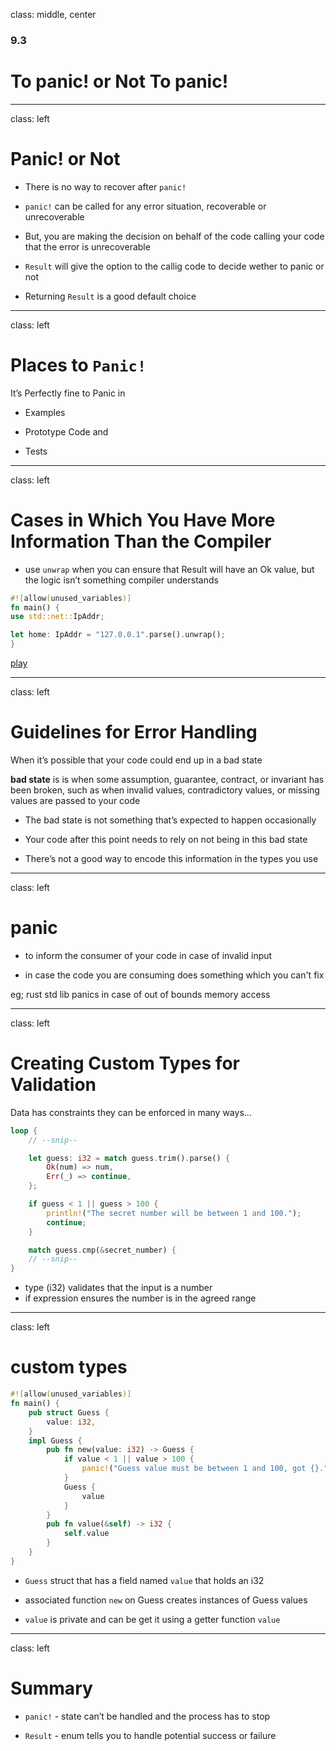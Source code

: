class: middle, center

### 9.3

# To panic! or Not To panic!

---

class: left

# Panic! or Not

- There is no way to recover after `panic!`

- `panic!` can be called for any error situation, recoverable or unrecoverable

- But, you are making the decision on behalf of the code calling your code that
  the error is unrecoverable

- `Result` will give the option to the callig code to decide wether to panic or not

- Returning `Result` is a good default choice

---

class: left

# Places to `Panic!`

It’s Perfectly fine to Panic in

- Examples

- Prototype Code and

- Tests

---

class: left

# Cases in Which You Have More Information Than the Compiler

- use `unwrap` when you can ensure that Result will have an Ok value, but
  the logic isn’t something compiler understands

```rust
#![allow(unused_variables)]
fn main() {
use std::net::IpAddr;

let home: IpAddr = "127.0.0.1".parse().unwrap();
}
```

[play](https://play.integer32.com/?version=stable&mode=debug&edition=2018&gist=1550c40f386b2be6839747ee98141d10)

---

class: left

# Guidelines for Error Handling

When it’s possible that your code could end up in a bad state

**bad state** is is when some assumption, guarantee, contract, or invariant has been broken, such as when invalid values, contradictory values, or missing values are passed to your code

- The bad state is not something that’s expected to happen occasionally

- Your code after this point needs to rely on not being in this bad state

- There’s not a good way to encode this information in the types you use

---

class: left

# panic

- to inform the consumer of your code in case of invalid input

- in case the code you are consuming does something which you can't fix

eg; rust std lib panics in case of out of bounds memory access

---

class: left

# Creating Custom Types for Validation

Data has constraints they can be enforced in many ways...

```rust
loop {
    // --snip--

    let guess: i32 = match guess.trim().parse() {
        Ok(num) => num,
        Err(_) => continue,
    };

    if guess < 1 || guess > 100 {
        println!("The secret number will be between 1 and 100.");
        continue;
    }

    match guess.cmp(&secret_number) {
    // --snip--
}
```

- type (i32) validates that the input is a number
- if expression ensures the number is in the agreed range

---

class: left

# custom types

```rust
#![allow(unused_variables)]
fn main() {
    pub struct Guess {
        value: i32,
    }
    impl Guess {
        pub fn new(value: i32) -> Guess {
            if value < 1 || value > 100 {
                panic!("Guess value must be between 1 and 100, got {}.", value);
            }
            Guess {
                value
            }
        }
        pub fn value(&self) -> i32 {
            self.value
        }
    }
}
```

- `Guess` struct that has a field named `value` that holds an i32

- associated function `new` on Guess creates instances of Guess values

- `value` is private and can be get it using a getter function `value`

---

class: left

# Summary

- `panic!` - state can’t be handled and the process has to stop

- `Result` - enum tells you to handle potential success or failure
